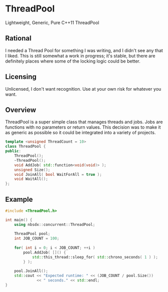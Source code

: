 # ThreadPool
Lightweight, Generic, Pure C++11 ThreadPool

## Rational
I needed a Thread Pool for something I was writing, and I didn't see any that I liked. This is still somewhat a work in progress; it's stable, but there are definitely places where some of the locking logic could be better.

## Licensing 
Unlicensed, I don't want recognition. Use at your own risk for whatever you want. 

## Overview
ThreadPool is a super simple class that manages threads and jobs. Jobs are functions with no parameters or return values. This decision was to make it as generic as possible so it could be integrated into a variety of projects.

```c++
template <unsigned ThreadCount = 10>
class ThreadPool {
public:
    ThreadPool();
    ~ThreadPool();
    void AddJob( std::function<void(void)> );
    unsigned Size();
    void JoinAll( bool WaitForAll = true );
    void WaitAll();
};
```

## Example
```c++
#include <ThreadPool.h>

int main() {
    using nbsdx::concurrent::ThreadPool;
    
    ThreadPool pool;
    int JOB_COUNT = 100;
    
    for( int i = 0; i < JOB_COUNT; ++i )
        pool.AddJob( []() { 
            std::this_thread::sleep_for( std::chrono_seconds( 1 ) );
        } );
    
    pool.JoinAll();
    std::cout << "Expected runtime: " << (JOB_COUNT / pool.Size()) 
              << " seconds." << std::endl;
}
```

